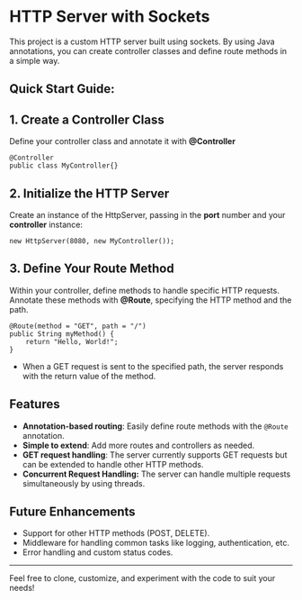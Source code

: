 # HTTP Server with Sockets

This project is a custom HTTP server built using sockets.
By using Java annotations, you can create controller classes and define route methods in a simple way.


## Quick Start Guide:

## 1. Create a Controller Class
Define your controller class and annotate it with **@Controller**

```
@Controller
public class MyController{}
```

## 2. Initialize the HTTP Server
Create an instance of the HttpServer, passing in the **port**  number and your **controller** instance:

```
new HttpServer(8080, new MyController());
```

## 3. Define Your Route Method
Within your controller, define methods to handle specific HTTP requests. 
Annotate these methods with **@Route**, specifying the HTTP method and the path.

```
@Route(method = "GET", path = "/")
public String myMethod() {
    return "Hello, World!";
}
```
- When a GET request is sent to the specified path, the server responds with the return value of the method.


## Features

- **Annotation-based routing**: Easily define route methods with the `@Route` annotation.
- **Simple to extend**: Add more routes and controllers as needed.
- **GET request handling**: The server currently supports GET requests but can be extended to handle other HTTP methods.
- **Concurrent Request Handling:** The server can handle multiple requests simultaneously by using threads.

## Future Enhancements

- Support for other HTTP methods (POST, DELETE).
- Middleware for handling common tasks like logging, authentication, etc.
- Error handling and custom status codes.

---

Feel free to clone, customize, and experiment with the code to suit your needs!